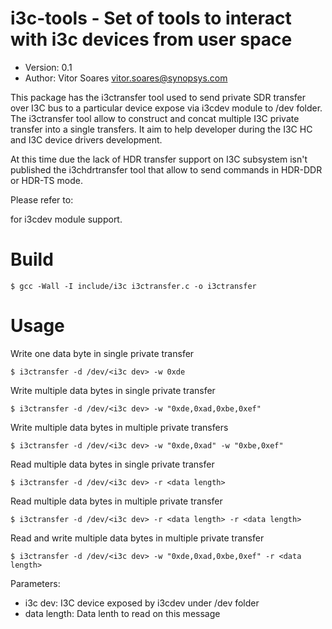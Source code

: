# i3c-tools - Set of tools to interact with i3c devices from user space

* Version: 0.1
* Author: Vitor Soares <vitor.soares@synopsys.com>

This package has the i3ctransfer tool used to send private SDR transfer
over I3C bus to a particular device expose via i3cdev module to /dev folder.
The i3ctransfer tool allow to construct and concat multiple I3C private
transfer into a single transfers. It aim to help developer during the I3C HC
and I3C device drivers development.

At this time due the lack of HDR transfer support on I3C subsystem isn't
published the i3chdrtransfer tool that allow to send commands in HDR-DDR
or HDR-TS mode.

Please refer to:

for i3cdev module support.

# Build

```
$ gcc -Wall -I include/i3c i3ctransfer.c -o i3ctransfer
```

# Usage

Write one data byte in single private transfer
```
$ i3ctransfer -d /dev/<i3c dev> -w 0xde
```

Write multiple data bytes in single private transfer
```
$ i3ctransfer -d /dev/<i3c dev> -w "0xde,0xad,0xbe,0xef"
```

Write multiple data bytes in multiple private transfers
```
$ i3ctransfer -d /dev/<i3c dev> -w "0xde,0xad" -w "0xbe,0xef"
```

Read multiple data bytes in single private transfer
```
$ i3ctransfer -d /dev/<i3c dev> -r <data length>
```

Read multiple data bytes in multiple private transfer
```
$ i3ctransfer -d /dev/<i3c dev> -r <data length> -r <data length>
```

Read and write multiple data bytes in multiple private transfer
```
$ i3ctransfer -d /dev/<i3c dev> -w "0xde,0xad,0xbe,0xef" -r <data length>
```

Parameters:
* i3c dev: I3C device exposed by i3cdev under /dev folder
* data length: Data lenth to read on this message

